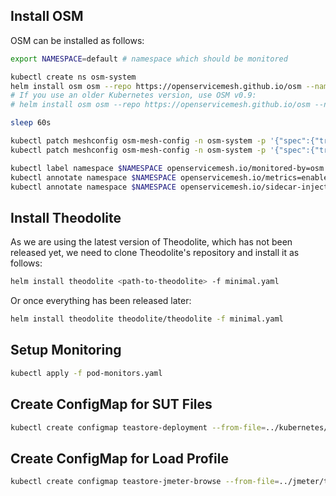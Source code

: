 ## Install OSM

OSM can be installed as follows:

```sh
export NAMESPACE=default # namespace which should be monitored

kubectl create ns osm-system
helm install osm osm --repo https://openservicemesh.github.io/osm --namespace osm-system
# If you use an older Kubernetes version, use OSM v0.9:
# helm install osm osm --repo https://openservicemesh.github.io/osm --namespace osm-system --version 0.9.2

sleep 60s

kubectl patch meshconfig osm-mesh-config -n osm-system -p '{"spec":{"traffic":{"enablePermissiveTrafficPolicyMode":true}}}'  --type=merge
kubectl patch meshconfig osm-mesh-config -n osm-system -p '{"spec":{"traffic":{"enableEgress":true}}}' --type=merge

kubectl label namespace $NAMESPACE openservicemesh.io/monitored-by=osm --overwrite
kubectl annotate namespace $NAMESPACE openservicemesh.io/metrics=enabled --overwrite
kubectl annotate namespace $NAMESPACE openservicemesh.io/sidecar-injection=enabled --overwrite
```

## Install Theodolite

As we are using the latest version of Theodolite, which has not been released yet, we need to clone Theodolite's repository and install it as follows:

```sh
helm install theodolite <path-to-theodolite> -f minimal.yaml
```

Or once everything has been released later:

```sh
helm install theodolite theodolite/theodolite -f minimal.yaml
```

## Setup Monitoring

```sh
kubectl apply -f pod-monitors.yaml
```

## Create ConfigMap for SUT Files

```sh
kubectl create configmap teastore-deployment --from-file=../kubernetes/teastore-clusterip-split/
```

## Create ConfigMap for Load Profile

```sh
kubectl create configmap teastore-jmeter-browse --from-file=../jmeter/teastore_browse_nogui.jmx
```

